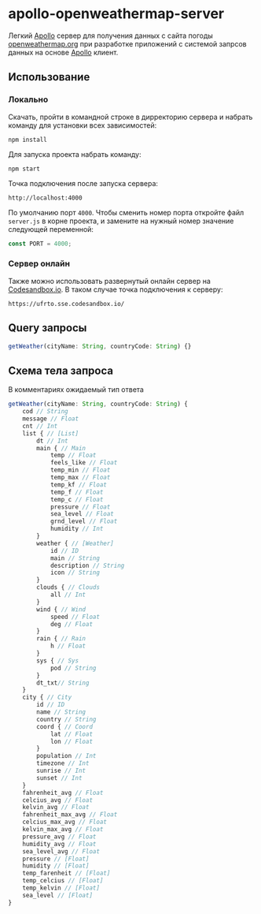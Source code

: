 # apollo-openweathermap-server

Легкий [Apollo](https://www.apollographql.com/docs/apollo-server/) сервер для получения данных с сайта погоды [openweathermap.org](openweathermap.org) при разработке приложений с системой запрсов данных на основе [Apollo](https://www.apollographql.com/docs/react/) клиент.

## Использование

### Локально

Скачать, пройти в командной строке в дирректорию сервера и набрать команду для установки всех зависимостей:

```
npm install
```

Для запуска проекта набрать команду:

```
npm start
```

Точка подключения после запуска сервера:

```
http://localhost:4000
```

По умолчанию порт `4000`. Чтобы сменить номер порта откройте файл `server.js` в корне проекта, и замените на нужный номер значение следующей переменной:

```js
const PORT = 4000;
```

### Сервер онлайн

Также можно использовать развернутый онлайн сервер на [Codesandbox.io](https://codesandbox.io/). В таком случае точка подключения к серверу:

```
https://ufrto.sse.codesandbox.io/
```

## Query запросы

```js
getWeather(cityName: String, countryCode: String) {}
```

## Схема тела запроса

В комментариях ожидаемый тип ответа

```js
getWeather(cityName: String, countryCode: String) {
    cod // String
    message // Float
    cnt // Int
    list { // [List]
        dt // Int
        main { // Main
            temp // Float
            feels_like // Float
            temp_min // Float
            temp_max // Float
            temp_kf // Float
            temp_f // Float
            temp_c // Float
            pressure // Float
            sea_level // Float
            grnd_level // Float
            humidity // Int
        }
        weather { // [Weather]
            id // ID
            main // String
            description // String
            icon // String
        }
        clouds { // Clouds
            all // Int
        }
        wind { // Wind
            speed // Float
            deg // Float
        }
        rain { // Rain
            h // Float
        }
        sys { // Sys
            pod // String
        }
        dt_txt// String
    }
    city { // City
        id // ID
        name // String
        country // String
        coord { // Coord
            lat // Float
            lon // Float
        }
        population // Int
        timezone // Int
        sunrise // Int
        sunset // Int
    }
    fahrenheit_avg // Float
    celcius_avg // Float
    kelvin_avg // Float
    fahrenheit_max_avg // Float
    celcius_max_avg // Float
    kelvin_max_avg // Float
    pressure_avg // Float
    humidity_avg // Float
    sea_level_avg // Float
    pressure // [Float]
    humidity // [Float]
    temp_farenheit // [Float]
    temp_celcius // [Float]
    temp_kelvin // [Float]
    sea_level // [Float]
}
```
